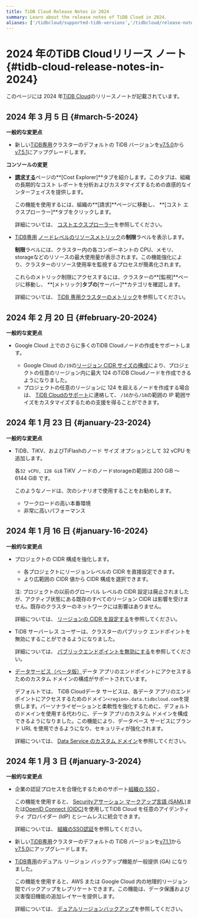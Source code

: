 ```yaml
---
title: TiDB Cloud Release Notes in 2024
summary: Learn about the release notes of TiDB Cloud in 2024.
aliases: ['/tidbcloud/supported-tidb-versions','/tidbcloud/release-notes']
---
```


# 2024 年のTiDB Cloudリリース ノート {#tidb-cloud-release-notes-in-2024}

このページには 2024 年[TiDB Cloud](https://www.pingcap.com/tidb-cloud/)のリリースノートが記載されています。

## 2024 年 3 月 5 日 {#march-5-2024}

**一般的な変更点**

-   新しい[TiDB専用](/tidb-cloud/select-cluster-tier.md#tidb-dedicated)クラスターのデフォルトの TiDB バージョンを[v7.5.0](https://docs.pingcap.com/tidb/v7.5/release-7.5.0)から[v7.5.1](https://docs.pingcap.com/tidb/v7.5/release-7.5.1)にアップグレードします。

**コンソールの変更**

-   [**請求する**](https://tidbcloud.com/console/org-settings/billing/payments)ページの**[Cost Explorer]**タブを紹介します。このタブは、組織の長期的なコスト レポートを分析およびカスタマイズするための直感的なインターフェイスを提供します。

    この機能を使用するには、組織の**[請求]**ページに移動し、 **[コスト エクスプローラー]**タブをクリックします。

    詳細については、 [コストエクスプローラー](/tidb-cloud/tidb-cloud-billing.md#cost-explorer)を参照してください。

-   [TiDB専用](/tidb-cloud/select-cluster-tier.md#tidb-dedicated) [ノードレベルのリソースメトリック](/tidb-cloud/built-in-monitoring.md#server)の**制限**ラベルを表示します。

    **制限**ラベルには、クラスター内の各コンポーネントの CPU、メモリ、storageなどのリソースの最大使用量が表示されます。この機能強化により、クラスターのリソース使用率を監視するプロセスが簡素化されます。

    これらのメトリック制限にアクセスするには、クラスターの**[監視]**ページに移動し、 **[メトリック]**タブの**[サーバー]**カテゴリを確認します。

    詳細については、 [TiDB 専用クラスターのメトリック](/tidb-cloud/built-in-monitoring.md#server)を参照してください。

## 2024 年 2 月 20 日 {#february-20-2024}

**一般的な変更点**

-   Google Cloud 上でのさらに多くのTiDB Cloudノードの作成をサポートします。

    -   Google Cloud の`/19`の[リージョン CIDR サイズの構成](/tidb-cloud/set-up-vpc-peering-connections.md#prerequisite-set-a-cidr-for-a-region)により、プロジェクトの任意のリージョン内に最大 124 のTiDB Cloudノードを作成できるようになりました。
    -   プロジェクトの任意のリージョンに 124 を超えるノードを作成する場合は、 [TiDB Cloudのサポート](/tidb-cloud/tidb-cloud-support.md)に連絡して、 `/16`から`/18`の範囲の IP 範囲サイズをカスタマイズするための支援を得ることができます。

## 2024 年 1 月 23 日 {#january-23-2024}

**一般的な変更点**

-   TiDB、TiKV、およびTiFlashのノード サイズ オプションとして 32 vCPU を追加します。

    各`32 vCPU, 128 GiB` TiKV ノードのノードstorageの範囲は 200 GiB ～ 6144 GiB です。

    このようなノードは、次のシナリオで使用することをお勧めします。

    -   ワークロードの高い本番環境
    -   非常に高いパフォーマンス

## 2024 年 1 月 16 日 {#january-16-2024}

**一般的な変更点**

-   プロジェクトの CIDR 構成を強化します。

    -   各プロジェクトにリージョンレベルの CIDR を直接設定できます。
    -   より広範囲の CIDR 値から CIDR 構成を選択できます。

    注: プロジェクトの以前のグローバル レベルの CIDR 設定は廃止されましたが、アクティブ状態にある既存のすべてのリージョン CIDR は影響を受けません。既存のクラスターのネットワークには影響はありません。

    詳細については、 [リージョンの CIDR を設定する](/tidb-cloud/set-up-vpc-peering-connections.md#prerequisite-set-a-cidr-for-a-region)を参照してください。

-   TiDB サーバーレス ユーザーは、クラスターのパブリック エンドポイントを無効にすることができるようになりました。

    詳細については、 [パブリックエンドポイントを無効にする](/tidb-cloud/connect-via-standard-connection-serverless.md#disable-a-public-endpoint)を参照してください。

-   [データサービス（ベータ版）](https://tidbcloud.com/console/data-service)データ アプリのエンドポイントにアクセスするためのカスタム ドメインの構成がサポートされています。

    デフォルトでは、 TiDB Cloudデータ サービスは、各データ アプリのエンドポイントにアクセスするためのドメイン`<region>.data.tidbcloud.com`を提供します。パーソナライゼーションと柔軟性を強化するために、デフォルトのドメインを使用する代わりに、データ アプリのカスタム ドメインを構成できるようになりました。この機能により、データベース サービスにブランド URL を使用できるようになり、セキュリティが強化されます。

    詳細については、 [Data Service のカスタム ドメイン](/tidb-cloud/data-service-custom-domain.md)を参照してください。

## 2024 年 1 月 3 日 {#january-3-2024}

**一般的な変更点**

-   企業の認証プロセスを合理化するためのサポート[組織の SSO](https://tidbcloud.com/console/preferences/authentication) 。

    この機能を使用すると、 [Securityアサーション マークアップ言語 (SAML)](https://en.wikipedia.org/wiki/Security_Assertion_Markup_Language)または[OpenID Connect (OIDC)](https://openid.net/developers/how-connect-works/)を使用してTiDB Cloud を任意のアイデンティティ プロバイダー (IdP) とシームレスに統合できます。

    詳細については、 [組織のSSO認証](/tidb-cloud/tidb-cloud-org-sso-authentication.md)を参照してください。

-   新しい[TiDB専用](/tidb-cloud/select-cluster-tier.md#tidb-dedicated)クラスターのデフォルトの TiDB バージョンを[v7.1.1](https://docs.pingcap.com/tidb/v7.1/release-7.1.1)から[v7.5.0](https://docs.pingcap.com/tidb/v7.5/release-7.5.0)にアップグレードします。

-   [TiDB専用](/tidb-cloud/select-cluster-tier.md#tidb-dedicated)のデュアル リージョン バックアップ機能が一般提供 (GA) になりました。

    この機能を使用すると、AWS または Google Cloud 内の地理的リージョン間でバックアップをレプリケートできます。この機能は、データ保護および災害復旧機能の追加レイヤーを提供します。

    詳細については、 [デュアルリージョンバックアップ](/tidb-cloud/backup-and-restore.md#turn-on-dual-region-backup)を参照してください。
